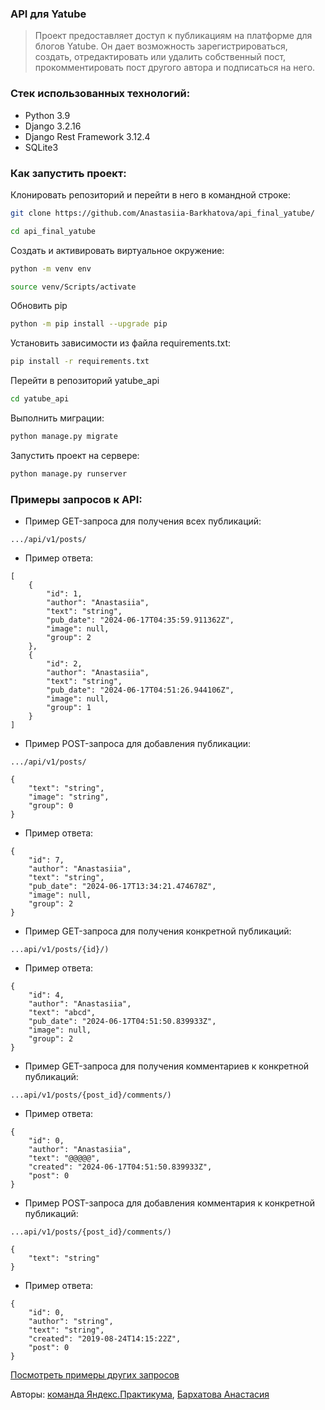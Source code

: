 ### **API для Yatube**

> Проект предоставляет доступ к публикациям на платформе для блогов Yatube. Он дает возможность зарегистрироваться, создать, отредактировать или удалить собственный пост, прокомментировать пост другого автора и подписаться на него.

### **Cтек использованных технологий:**
- Python 3.9
- Django 3.2.16
- Django Rest Framework 3.12.4
- SQLite3

### **Как запустить проект:**

Клонировать репозиторий и перейти в него в командной строке:

```bash
git clone https://github.com/Anastasiia-Barkhatova/api_final_yatube/
```

```bash
cd api_final_yatube
```

Cоздать и активировать виртуальное окружение:

```bash
python -m venv env
```

```bash
source venv/Scripts/activate
```

Обновить pip

```bash
python -m pip install --upgrade pip
```

Установить зависимости из файла requirements.txt:

```bash
pip install -r requirements.txt
```

Перейти в репозиторий yatube_api

```bash
cd yatube_api
```

Выполнить миграции:

```bash
python manage.py migrate
```

Запустить проект на сервере:

```bash
python manage.py runserver
```

### **Примеры запросов к API:**

* Пример GET-запроса для получения всех публикаций:
```
.../api/v1/posts/
```
* Пример ответа:
```
[
    {
        "id": 1,
        "author": "Anastasiia",
        "text": "string",
        "pub_date": "2024-06-17T04:35:59.911362Z",
        "image": null,
        "group": 2
    },
    {
        "id": 2,
        "author": "Anastasiia",
        "text": "string",
        "pub_date": "2024-06-17T04:51:26.944106Z",
        "image": null,
        "group": 1
    }
]
```
* Пример POST-запроса для добавления публикации:
```
.../api/v1/posts/
```
```
{
    "text": "string",
    "image": "string",
    "group": 0
}
```
* Пример ответа:
```
{
    "id": 7,
    "author": "Anastasiia",
    "text": "string",
    "pub_date": "2024-06-17T13:34:21.474678Z",
    "image": null,
    "group": 2
}
```
* Пример GET-запроса для получения конкретной публикаций:
```
...api/v1/posts/{id}/)
```
* Пример ответа:
```
{
    "id": 4,
    "author": "Anastasiia",
    "text": "abcd",
    "pub_date": "2024-06-17T04:51:50.839933Z",
    "image": null,
    "group": 2
}
```
* Пример GET-запроса для получения комментариев к конкретной публикаций:
```
...api/v1/posts/{post_id}/comments/)
```
* Пример ответа:
```
{
    "id": 0,
    "author": "Anastasiia",
    "text": "@@@@@",
    "created": "2024-06-17T04:51:50.839933Z",
    "post": 0
}
```

* Пример POST-запроса для добавления комментария к конкретной публикаций:
```
...api/v1/posts/{post_id}/comments/)
```
```
{
    "text": "string"
}
```
* Пример ответа:
```
{
    "id": 0,
    "author": "string",
    "text": "string",
    "created": "2019-08-24T14:15:22Z",
    "post": 0
}
```

[Посмотреть примеры других запросов](http://127.0.0.1:8000/redoc/)

Авторы: [команда Яндекс.Практикума](https://github.com/yandex-praktikum), [Бархатова Анастасия](https://github.com/Anastasiia-Barkhatova)
